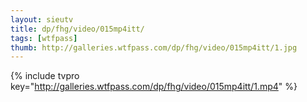 ```yaml
--- 
layout: sieutv
title: dp/fhg/video/015mp4itt/
tags: [wtfpass]
thumb: http://galleries.wtfpass.com/dp/fhg/video/015mp4itt/1.jpg
---
```

{% include tvpro key="http://galleries.wtfpass.com/dp/fhg/video/015mp4itt/1.mp4" %} 

